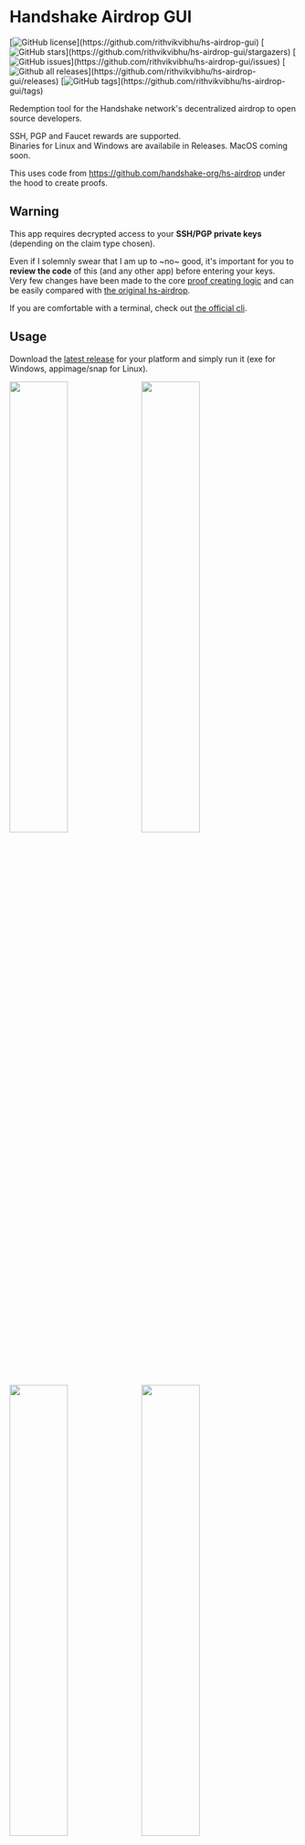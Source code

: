 # Handshake Airdrop GUI

[![GitHub license](https://img.shields.io/github/license/rithvikvibhu/hs-airdrop-gui?)](https://github.com/rithvikvibhu/hs-airdrop-gui)
[![GitHub stars](https://img.shields.io/github/stars/rithvikvibhu/hs-airdrop-gui?)](https://github.com/rithvikvibhu/hs-airdrop-gui/stargazers)
[![GitHub issues](https://img.shields.io/github/issues/rithvikvibhu/hs-airdrop-gui?)](https://github.com/rithvikvibhu/hs-airdrop-gui/issues)
[![Github all releases](https://img.shields.io/github/downloads/rithvikvibhu/hs-airdrop-gui/total?)](https://github.com/rithvikvibhu/hs-airdrop-gui/releases)
[![GitHub tags](https://img.shields.io/github/tag/rithvikvibhu/hs-airdrop-gui?)](https://github.com/rithvikvibhu/hs-airdrop-gui/tags)

Redemption tool for the Handshake network's decentralized airdrop to open source developers.

SSH, PGP and Faucet rewards are supported.  
Binaries for Linux and Windows are availabile in Releases. MacOS coming soon.

This uses code from https://github.com/handshake-org/hs-airdrop under the hood to create proofs.

## Warning
This app requires decrypted access to your **SSH/PGP private keys** (depending on the claim type chosen).

Even if I solemnly swear that I am up to ~no~ good, it's important for you to **review the code** of this (and any other app) before entering your keys.  
Very few changes have been made to the core [proof creating logic](https://github.com/rithvikvibhu/hs-airdrop-gui/blob/master/src/airdrop.js) and can be easily compared with [the original hs-airdrop](https://github.com/handshake-org/hs-airdrop/blob/master/bin/hs-airdrop).

If you are comfortable with a terminal, check out [the official cli](https://github.com/handshake-org/hs-airdrop).

## Usage

Download the [latest release](https://github.com/rithvikvibhu/hs-airdrop-gui/releases) for your platform and simply run it (exe for Windows, appimage/snap for Linux).

<img src="https://i.imgur.com/hBBGv7u.png" width="45%"></img> <img src="https://i.imgur.com/dA24rAD.png" width="45%"></img> <img src="https://i.imgur.com/CuLh66Y.png" width="45%"></img> <img src="https://i.imgur.com/VIwoCUt.png" width="45%"></img> <img src="https://i.imgur.com/5fe293G.png" width="45%"></img> <img src="https://i.imgur.com/AvOS6uI.png" width="45%"></img>

## Issues

Feel free to open issues if there are problems with the app.

## Development

First install dependencies with (NodeJs v14)

```sh
npm install
```

### To start a Development Server

```sh
npm run electron:serve
```

### To Build the App

```sh
npm run electron:build
```
